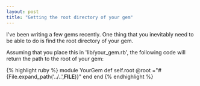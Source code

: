 ```yaml
---
layout: post
title: "Getting the root directory of your gem"
---
```


I've been writing a few gems recently. One thing that you inevitably need to be able to do is find the root directory of your gem.

Assuming that you place this in 'lib/your_gem.rb', the following code will return the path to the root of your gem:

{% highlight ruby %}
module YourGem
  def self.root
    @root ="#{File.expand_path('../..',__FILE__)}"
  end
end
{% endhighlight %}
